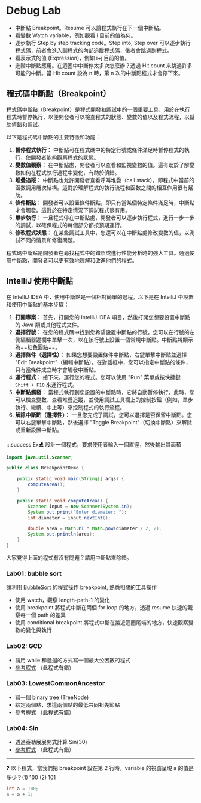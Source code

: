 Debug Lab
===

- 中斷點 Breakpoint。Resume 可以讓程式執行在下一個中斷點。
- 看變數 Watch variable，例如觀看 i 目前的值為何。
- 逐步執行 Step by step tracking code。Step into, Step over 可以逐步執行程式碼，前者會進入副程式的內部追蹤程式碼，後者會跳過副程式。
- 看表示式的值 (Expression)，例如 i+j 目前的值。
- 進階中斷點應用。在迴圈中中斷停太多次怎麼辦？透過 Hit count 來跳過許多可能的中斷。當 Hit count 設為 n 時，第 n 次的中斷點程式才會停下來。

## 程式碼中斷點（Breakpoint）

程式碼中斷點（Breakpoint）是程式開發和調試中的一個重要工具，用於在執行程式時暫停執行，以便開發者可以檢查程式的狀態、變數的值以及程式流程，以幫助偵錯和調試。

以下是程式碼中斷點的主要特徵和功能：

1. **暫停程式執行：** 中斷點可在程式碼中的特定行號或條件滿足時暫停程式的執行，使開發者能夠觀察程式的狀態。
2. **變數值觀察：** 在中斷點處，開發者可以查看和監視變數的值。這有助於了解變數如何在程式執行過程中變化，有助於偵錯。
3. **堆疊追蹤：** 中斷點也允許開發者查看呼叫堆疊（call stack），即程式中當前的函數調用層次結構。這對於理解程式的執行流程和函數之間的相互作用很有幫助。
4. **條件斷點：** 開發者可以設置條件斷點，即只有當某個特定條件滿足時，中斷點才會觸發。這對於在特定情況下調試程式很有用。
5. **單步執行：** 一旦程式停在中斷點處，開發者可以逐步執行程式，進行一步一步的調試，以確保程式的每個部分都按預期運行。
6. **修改程式狀態：** 在某些調試工具中，您還可以在中斷點處修改變數的值，以測試不同的情景和修復問題。

程式碼中斷點是開發者在尋找程式中的錯誤或進行性能分析時的強大工具。通過使用中斷點，開發者可以更有效地理解和改進他們的程式。

## IntelliJ 使用中斷點
在 IntelliJ IDEA 中，使用中斷點是一個相對簡單的過程。以下是在 IntelliJ 中設置和使用中斷點的基本步驟：

1. **打開專案：** 首先，打開您的 IntelliJ IDEA 項目，然後打開您想要設置中斷點的 Java 類或其他程式文件。
2. **選擇行號：** 在您的程式碼中找到您希望設置中斷點的行號。您可以在行號的左側編輯器邊欄中單擊一次，以在該行號上設置一個常規中斷點。中斷點將顯示為==紅色圓點==。
3. **選擇條件（選擇性）：** 如果您想要設置條件中斷點，右鍵單擊中斷點並選擇 "Edit Breakpoint"（編輯中斷點）。在對話框中，您可以指定中斷點的條件，只有當條件成立時才會觸發中斷點。
4. **運行程式：** 接下來，運行您的程式。您可以使用 "Run" 菜單或按快捷鍵 `Shift + F10` 來運行程式。
5. **中斷點觸發：** 當程式執行到您設置的中斷點時，它將自動暫停執行。此時，您可以檢查變數、查看堆疊追蹤，並使用調試工具欄上的控制按鈕（例如，單步執行、繼續、中止等）來控制程式的執行流程。
6. **解除中斷點（選擇性）：** 一旦您完成了調試，您可以選擇是否保留中斷點。您可以右鍵單擊中斷點，然後選擇 "Toggle Breakpoint"（切換中斷點）來解除或重新設置中斷點。

:::success
Ex:ice_skate: 設計一個程式，要求使用者輸入一個直徑，然後輸出其面積


```java
import java.util.Scanner;

public class BreakpointDemo {

    public static void main(String[] args) {
        computeArea();
    }

    public static void computeArea() {
        Scanner input = new Scanner(System.in);
        System.out.print("Enter diameter: ");
        int diameter = input.nextInt();

        double area = Math.PI * Math.pow(diameter / 2, 2);
        System.out.println(area);
    }
}
```

大家覺得上面的程式有沒有問題？請用中斷點來除錯。

### Lab01: bubble sort

請利用 [BubbleSort](../../Intellij/DemoDebug/src/main/java/xdemo/BubbleSort.java) 的程式操作 breakpoint, 熟悉相關的工具操作

* 使用 watch，觀察 length-path-1 的變化
* 使用 breakpoint 將程式中斷在兩個 for loop 的地方，透過 resume 快速的觀察每一個 path 的差異
* 使用 conditional breakpoint 將程式中斷在接近迴圈尾端的地方，快速觀察變數的變化與執行

### Lab02: GCD
* 請用 while 和遞迴的方式寫一個最大公因數的程式
* [參考程式](../../Intellij/DemoDebug/src/main/java/xdemo/GCD.java) （此程式有錯）

### Lab03: LowestCommonAncestor
* 寫一個 binary tree (TreeNode)
* 給定兩個點，求這兩個點的最低共同祖先節點
* [參考程式](../../Intellij/DemoDebug/src/main/java/xdemo/LowestCommonAncestor.java) （此程式有錯）

### Lab04: Sin
* 透過泰勒展展開式計算 Sin(30)
* [參考程式](../../Intellij/DemoDebug/src/main/java/xdemo/Sin.java) （此程式有錯）

---

:question: 以下程式，當我們把 breakpoint 設在第 2 行時，variable 的視窗呈現 a 的值是多少？(1) 100 (2) 101

```java
int a = 100;
a = a + 1;
```
